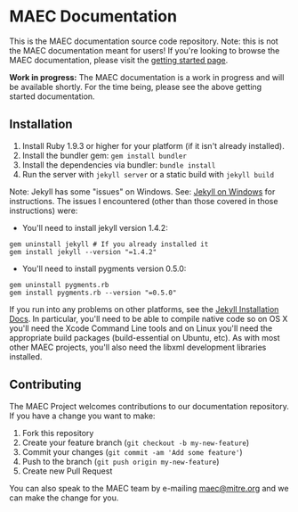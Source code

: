 # MAEC Documentation

This is the MAEC documentation source code repository. Note: this is not the MAEC documentation meant for users! If you're looking to browse the MAEC documentation, please visit the [getting started page](https://github.com/MAECProject/schemas/wiki/Getting-Started).

**Work in progress:** The MAEC documentation is a work in progress and will be available shortly. For the time being, please see the above getting started documentation.

## Installation

1. Install Ruby 1.9.3 or higher for your platform (if it isn't already installed).
1. Install the bundler gem: `gem install bundler`
1. Install the dependencies via bundler: `bundle install`
1. Run the server with `jekyll server` or a static build with `jekyll build`

Note: Jekyll has some "issues" on Windows. See: [Jekyll on Windows](http://jekyllrb.com/docs/windows/#installation) for instructions. The issues I encountered (other than those covered in those instructions) were:
* You'll need to install jekyll version 1.4.2:

```
gem uninstall jekyll # If you already installed it
gem install jekyll --version "=1.4.2"
```

* You'll need to install pygments version 0.5.0:

```
gem uninstall pygments.rb
gem install pygments.rb --version "=0.5.0"
```

If you run into any problems on other platforms, see the [Jekyll Installation Docs](http://jekyllrb.com/docs/installation/). In particular, you'll need to be able to compile native code so on OS X you'll need the Xcode Command Line tools and on Linux you'll need the appropriate build packages (build-essential on Ubuntu, etc). As with most other MAEC projects, you'll also need the libxml development libraries installed.

## Contributing

The MAEC Project welcomes contributions to our documentation repository. If you have a change you want to make:

1. Fork this repository
2. Create your feature branch (`git checkout -b my-new-feature`)
3. Commit your changes (`git commit -am 'Add some feature'`)
4. Push to the branch (`git push origin my-new-feature`)
5. Create new Pull Request

You can also speak to the MAEC team by e-mailing maec@mitre.org and we can make the change for you.
